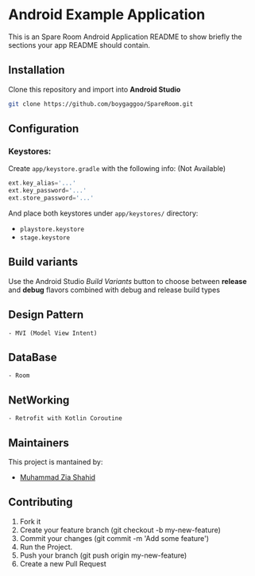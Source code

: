 # Android Example Application

This is an Spare Room Android Application README to show briefly the sections your app README should contain.

## Installation
Clone this repository and import into **Android Studio**
```bash
git clone https://github.com/boygaggoo/SpareRoom.git
```

## Configuration
### Keystores:
Create `app/keystore.gradle` with the following info: (Not Available)
```gradle
ext.key_alias='...'
ext.key_password='...'
ext.store_password='...'
```
And place both keystores under `app/keystores/` directory:
- `playstore.keystore`
- `stage.keystore`


## Build variants
Use the Android Studio *Build Variants* button to choose between **release** and **debug** flavors combined with debug and release build types


## Design Pattern 
	- MVI (Model View Intent)

## DataBase
	- Room

## NetWorking 
	- Retrofit with Kotlin Coroutine 

## Maintainers
This project is mantained by:
* [Muhammad Zia Shahid](http://github.com/boygaggoo)


## Contributing

1. Fork it
2. Create your feature branch (git checkout -b my-new-feature)
3. Commit your changes (git commit -m 'Add some feature')
4. Run the Project.
5. Push your branch (git push origin my-new-feature)
6. Create a new Pull Request
